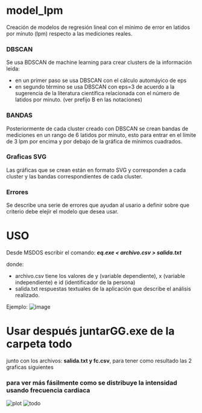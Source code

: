 # model_lpm
Creación de modelos de regresión lineal con el mínimo de error en latidos por minuto (lpm) respecto a las mediciones reales.


### DBSCAN
Se usa BDSCAN de machine learning para crear clusters de la información leida:
* en un primer paso se usa DBSCAN con el cálculo automáyico de eps
* en segundo término se usa DBSCAN con eps=3 de acuerdo a la sugerencia de la literatura científica relacionada con el número de latidos por minuto. (ver prefijo B en las notaciones)

### BANDAS
Posteriormente de cada cluster creado con DBSCAN se crean bandas de mediciones en un rango de 6 latidos por minuto, esto para entrar en el límite de 3 lpm por encima y por debajo de la gráfica de mínimos cuadrados.

### Graficas SVG
Las gráficas que se crean están en formato SVG y corresponden a cada cluster y las bandas correspondientes de cada cluster.

### Errores
Se describe una serie de errores que ayudan al usario a definir sobre que criterio debe elejir el modelo que desea usar.

# USO
Desde MSDOS escribir el comando:    *___eq.exe < archivo.csv > salida.txt___*

donde:
* archivo.csv         tiene los valores de y (variable dependiente), x (variable independiente) e id (identificador de la persona)
* salida.txt  respuestas textuales de la aplicación que describe el análisis realizado.  

Ejemplo:
![image](https://github.com/user-attachments/assets/8adc1d43-a2ea-46b4-b5cb-3c82de926b8a)


# Usar después juntarGG.exe de la carpeta todo
junto con los archivos: **salida.txt y fc.csv**, para tener como resultado las 2 graficas siguientes
### para ver más fásilmente como se distribuye la intensidad usando frecuencia cardiaca
![plot](https://github.com/user-attachments/assets/56d7e62a-0a61-4a38-9c67-fe902c121eaf)
![todo](https://github.com/user-attachments/assets/3dc4cd55-9fb5-4a9c-b3f1-de6bb2e6932b)

